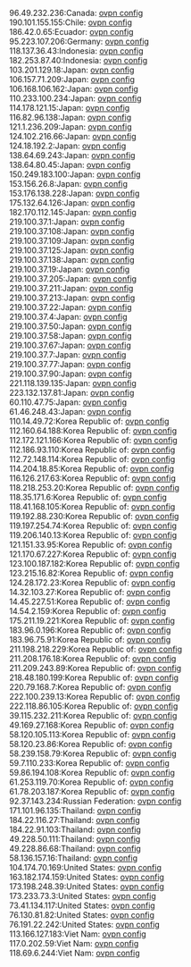 96.49.232.236:Canada: [ovpn config](vpn/96_49_232_236.ovpn)  
190.101.155.155:Chile: [ovpn config](vpn/190_101_155_155.ovpn)  
186.42.0.65:Ecuador: [ovpn config](vpn/186_42_0_65.ovpn)  
95.223.107.206:Germany: [ovpn config](vpn/95_223_107_206.ovpn)  
118.137.36.43:Indonesia: [ovpn config](vpn/118_137_36_43.ovpn)  
182.253.87.40:Indonesia: [ovpn config](vpn/182_253_87_40.ovpn)  
103.201.129.18:Japan: [ovpn config](vpn/103_201_129_18.ovpn)  
106.157.71.209:Japan: [ovpn config](vpn/106_157_71_209.ovpn)  
106.168.106.162:Japan: [ovpn config](vpn/106_168_106_162.ovpn)  
110.233.100.234:Japan: [ovpn config](vpn/110_233_100_234.ovpn)  
114.178.121.15:Japan: [ovpn config](vpn/114_178_121_15.ovpn)  
116.82.96.138:Japan: [ovpn config](vpn/116_82_96_138.ovpn)  
121.1.236.209:Japan: [ovpn config](vpn/121_1_236_209.ovpn)  
124.102.216.66:Japan: [ovpn config](vpn/124_102_216_66.ovpn)  
124.18.192.2:Japan: [ovpn config](vpn/124_18_192_2.ovpn)  
138.64.69.243:Japan: [ovpn config](vpn/138_64_69_243.ovpn)  
138.64.80.45:Japan: [ovpn config](vpn/138_64_80_45.ovpn)  
150.249.183.100:Japan: [ovpn config](vpn/150_249_183_100.ovpn)  
153.156.26.8:Japan: [ovpn config](vpn/153_156_26_8.ovpn)  
153.176.138.228:Japan: [ovpn config](vpn/153_176_138_228.ovpn)  
175.132.64.126:Japan: [ovpn config](vpn/175_132_64_126.ovpn)  
182.170.112.145:Japan: [ovpn config](vpn/182_170_112_145.ovpn)  
219.100.37.1:Japan: [ovpn config](vpn/219_100_37_1.ovpn)  
219.100.37.108:Japan: [ovpn config](vpn/219_100_37_108.ovpn)  
219.100.37.109:Japan: [ovpn config](vpn/219_100_37_109.ovpn)  
219.100.37.125:Japan: [ovpn config](vpn/219_100_37_125.ovpn)  
219.100.37.138:Japan: [ovpn config](vpn/219_100_37_138.ovpn)  
219.100.37.19:Japan: [ovpn config](vpn/219_100_37_19.ovpn)  
219.100.37.205:Japan: [ovpn config](vpn/219_100_37_205.ovpn)  
219.100.37.211:Japan: [ovpn config](vpn/219_100_37_211.ovpn)  
219.100.37.213:Japan: [ovpn config](vpn/219_100_37_213.ovpn)  
219.100.37.22:Japan: [ovpn config](vpn/219_100_37_22.ovpn)  
219.100.37.4:Japan: [ovpn config](vpn/219_100_37_4.ovpn)  
219.100.37.50:Japan: [ovpn config](vpn/219_100_37_50.ovpn)  
219.100.37.58:Japan: [ovpn config](vpn/219_100_37_58.ovpn)  
219.100.37.67:Japan: [ovpn config](vpn/219_100_37_67.ovpn)  
219.100.37.7:Japan: [ovpn config](vpn/219_100_37_7.ovpn)  
219.100.37.77:Japan: [ovpn config](vpn/219_100_37_77.ovpn)  
219.100.37.90:Japan: [ovpn config](vpn/219_100_37_90.ovpn)  
221.118.139.135:Japan: [ovpn config](vpn/221_118_139_135.ovpn)  
223.132.137.81:Japan: [ovpn config](vpn/223_132_137_81.ovpn)  
60.110.47.75:Japan: [ovpn config](vpn/60_110_47_75.ovpn)  
61.46.248.43:Japan: [ovpn config](vpn/61_46_248_43.ovpn)  
110.14.49.72:Korea Republic of: [ovpn config](vpn/110_14_49_72.ovpn)  
112.160.64.188:Korea Republic of: [ovpn config](vpn/112_160_64_188.ovpn)  
112.172.121.166:Korea Republic of: [ovpn config](vpn/112_172_121_166.ovpn)  
112.186.93.110:Korea Republic of: [ovpn config](vpn/112_186_93_110.ovpn)  
112.72.148.114:Korea Republic of: [ovpn config](vpn/112_72_148_114.ovpn)  
114.204.18.85:Korea Republic of: [ovpn config](vpn/114_204_18_85.ovpn)  
116.126.217.63:Korea Republic of: [ovpn config](vpn/116_126_217_63.ovpn)  
118.218.253.20:Korea Republic of: [ovpn config](vpn/118_218_253_20.ovpn)  
118.35.171.6:Korea Republic of: [ovpn config](vpn/118_35_171_6.ovpn)  
118.41.168.105:Korea Republic of: [ovpn config](vpn/118_41_168_105.ovpn)  
119.192.88.230:Korea Republic of: [ovpn config](vpn/119_192_88_230.ovpn)  
119.197.254.74:Korea Republic of: [ovpn config](vpn/119_197_254_74.ovpn)  
119.206.140.13:Korea Republic of: [ovpn config](vpn/119_206_140_13.ovpn)  
121.151.33.95:Korea Republic of: [ovpn config](vpn/121_151_33_95.ovpn)  
121.170.67.227:Korea Republic of: [ovpn config](vpn/121_170_67_227.ovpn)  
123.100.187.182:Korea Republic of: [ovpn config](vpn/123_100_187_182.ovpn)  
123.215.16.82:Korea Republic of: [ovpn config](vpn/123_215_16_82.ovpn)  
124.28.172.23:Korea Republic of: [ovpn config](vpn/124_28_172_23.ovpn)  
14.32.103.27:Korea Republic of: [ovpn config](vpn/14_32_103_27.ovpn)  
14.45.227.51:Korea Republic of: [ovpn config](vpn/14_45_227_51.ovpn)  
14.54.2.159:Korea Republic of: [ovpn config](vpn/14_54_2_159.ovpn)  
175.211.19.221:Korea Republic of: [ovpn config](vpn/175_211_19_221.ovpn)  
183.96.0.196:Korea Republic of: [ovpn config](vpn/183_96_0_196.ovpn)  
183.96.75.91:Korea Republic of: [ovpn config](vpn/183_96_75_91.ovpn)  
211.198.218.229:Korea Republic of: [ovpn config](vpn/211_198_218_229.ovpn)  
211.208.176.18:Korea Republic of: [ovpn config](vpn/211_208_176_18.ovpn)  
211.209.243.89:Korea Republic of: [ovpn config](vpn/211_209_243_89.ovpn)  
218.48.180.199:Korea Republic of: [ovpn config](vpn/218_48_180_199.ovpn)  
220.79.168.7:Korea Republic of: [ovpn config](vpn/220_79_168_7.ovpn)  
222.100.239.13:Korea Republic of: [ovpn config](vpn/222_100_239_13.ovpn)  
222.118.86.105:Korea Republic of: [ovpn config](vpn/222_118_86_105.ovpn)  
39.115.232.211:Korea Republic of: [ovpn config](vpn/39_115_232_211.ovpn)  
49.169.27.168:Korea Republic of: [ovpn config](vpn/49_169_27_168.ovpn)  
58.120.105.113:Korea Republic of: [ovpn config](vpn/58_120_105_113.ovpn)  
58.120.23.86:Korea Republic of: [ovpn config](vpn/58_120_23_86.ovpn)  
58.239.158.79:Korea Republic of: [ovpn config](vpn/58_239_158_79.ovpn)  
59.7.110.233:Korea Republic of: [ovpn config](vpn/59_7_110_233.ovpn)  
59.86.194.108:Korea Republic of: [ovpn config](vpn/59_86_194_108.ovpn)  
61.253.119.70:Korea Republic of: [ovpn config](vpn/61_253_119_70.ovpn)  
61.78.203.187:Korea Republic of: [ovpn config](vpn/61_78_203_187.ovpn)  
92.37.143.234:Russian Federation: [ovpn config](vpn/92_37_143_234.ovpn)  
171.101.96.135:Thailand: [ovpn config](vpn/171_101_96_135.ovpn)  
184.22.116.27:Thailand: [ovpn config](vpn/184_22_116_27.ovpn)  
184.22.91.103:Thailand: [ovpn config](vpn/184_22_91_103.ovpn)  
49.228.50.111:Thailand: [ovpn config](vpn/49_228_50_111.ovpn)  
49.228.86.68:Thailand: [ovpn config](vpn/49_228_86_68.ovpn)  
58.136.157.16:Thailand: [ovpn config](vpn/58_136_157_16.ovpn)  
104.174.70.169:United States: [ovpn config](vpn/104_174_70_169.ovpn)  
163.182.174.159:United States: [ovpn config](vpn/163_182_174_159.ovpn)  
173.198.248.39:United States: [ovpn config](vpn/173_198_248_39.ovpn)  
173.233.73.3:United States: [ovpn config](vpn/173_233_73_3.ovpn)  
73.41.134.117:United States: [ovpn config](vpn/73_41_134_117.ovpn)  
76.130.81.82:United States: [ovpn config](vpn/76_130_81_82.ovpn)  
76.191.22.242:United States: [ovpn config](vpn/76_191_22_242.ovpn)  
113.166.127.183:Viet Nam: [ovpn config](vpn/113_166_127_183.ovpn)  
117.0.202.59:Viet Nam: [ovpn config](vpn/117_0_202_59.ovpn)  
118.69.6.244:Viet Nam: [ovpn config](vpn/118_69_6_244.ovpn)  

